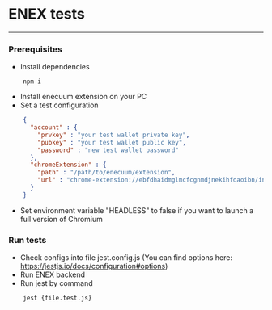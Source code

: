 # ENEX tests

---

### Prerequisites
* Install dependencies
```shell
    npm i
```
* Install enecuum extension on your PC
* Set a test configuration
```json
    {
      "account" : {
        "prvkey" : "your test wallet private key",
        "pubkey" : "your test wallet public key",
        "password" : "new test wallet password"
      },
      "chromeExtension" : {
        "path" : "/path/to/enecuum/extension",
        "url" : "chrome-extension://ebfdhaidmglmcfcgnmdjnekihfdaoibn/index.html"
      }
    }
```
* Set environment variable "HEADLESS" to false if you want to launch a full version of Chromium

### Run tests
* Check configs into file jest.config.js (You can find options here: https://jestjs.io/docs/configuration#options)
* Run ENEX backend
* Run jest by command
```shell
    jest {file.test.js}
```